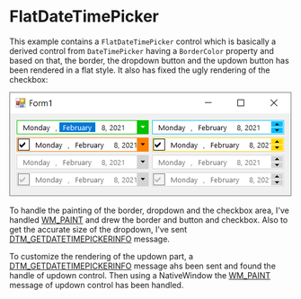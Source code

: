 # FlatDateTimePicker

This example contains a `FlatDateTimePicker` control which is basically a derived control from `DateTimePicker` having a `BorderColor` property and based on that, the border, the dropdown button and the updown button has been rendered in a flat style. It also has fixed the ugly rendering of the checkbox:

![FlatDateTimePicker.png](FlatDateTimePicker.png)

To handle the painting of the border, dropdown and the checkbox area, I've handled [WM_PAINT](https://docs.microsoft.com/en-us/windows/win32/gdi/wm-paint?WT.mc_id=DT-MVP-5003235) and drew the border and button and checkbox. Also to get the accurate size of the dropdown, I've sent [DTM_GETDATETIMEPICKERINFO](https://docs.microsoft.com/en-us/windows/win32/controls/dtm-getdatetimepickerinfo?WT.mc_id=DT-MVP-5003235) message.

To customize the rendering of the updown part, a [DTM_GETDATETIMEPICKERINFO](https://docs.microsoft.com/en-us/windows/win32/controls/dtm-getdatetimepickerinfo?WT.mc_id=DT-MVP-5003235) message ahs been sent and found the handle of updown control. Then using a NativeWindow the [WM_PAINT](https://docs.microsoft.com/en-us/windows/win32/gdi/wm-paint?WT.mc_id=DT-MVP-5003235) message of updown control has been handled.